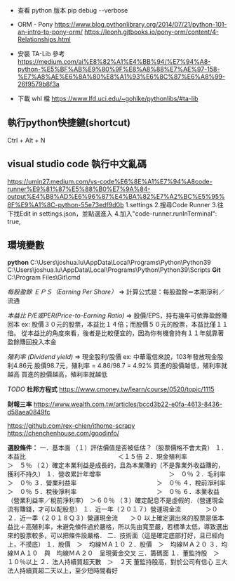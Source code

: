 - 查看 python 版本
  pip debug --verbose

* ORM - Pony
  https://www.blog.pythonlibrary.org/2014/07/21/python-101-an-intro-to-pony-orm/
  https://leonh.gitbooks.io/pony-orm/content/4-Relationships.html

* 安裝 TA-Lib 參考
  https://medium.com/ai%E8%82%A1%E4%BB%94/%E7%94%A8-python-%E5%BF%AB%E9%80%9F%E8%A8%88%E7%AE%97-158-%E7%A8%AE%E6%8A%80%E8%A1%93%E6%8C%87%E6%A8%99-26f9579b8f3a
* 下載 whl 檔
  https://www.lfd.uci.edu/~gohlke/pythonlibs/#ta-lib



## 執行python快捷鍵(shortcut)
Ctrl + Alt + N

## visual studio code 執行中文亂碼
https://umin27.medium.com/vs-code%E6%8E%A1%E7%94%A8code-runner%E9%81%87%E5%88%B0%E7%9A%84-output%E4%B8%AD%E6%96%87%E4%BA%82%E7%A2%BC%E5%95%8F%E9%A1%8C-python-55e73edf9d0b
1.settings
2.搜尋Code Runner
3.往下找Edit in settings.json，並點選進入
4.加入"code-runner.runInTerminal": true,


## 環境變數
**python**
C:\Users\joshua.lu\AppData\Local\Programs\Python\Python39\
C:\Users\joshua.lu\AppData\Local\Programs\Python\Python39\Scripts
**Git**
C:\Program Files\Git\cmd

*每股盈餘 ＥＰＳ（Earning Per Share）*
=> 計算公式是：每股盈餘＝本期淨利／流通

*本益比 P/E或PER(Price-to-Earning Ratio)*
=> 股價/EPS，持有幾年可依靠盈餘賺回本
ex: 股價３０元的股票，本益比１４倍；而股價５０元的股票，本益比僅１１倍。
     從本益比的角度來看，後者是比較便宜的，因為你有機會持有１１年就靠著盈餘賺回投入本金

*殖利率 (Dividend yield)*
=> 現金股利/股價
ex: 中華電信來說，103年發放現金股利4.86元 股價98.7元，殖利率 = 4.86/98.7 = 4.92%
買進的股價越低，殖利率就越高
買進的股價越高，殖利率就越低



*TODO*
**杜邦方程式**
https://www.cmoney.tw/learn/course/0520/topic/1115

**財報三率**
https://www.wealth.com.tw/articles/bccd3b22-e0fa-4613-8436-d58aea0849fc

https://github.com/rex-chien/ithome-scrapy
https://chenchenhouse.com/goodinfo/



**選股條件：**
一．基本面
    （１）評估價值是否被低估？（股票價格不會太貴）
        １．本益比　　　　　　　　　　　　　　　＜１５倍
        ２．現金殖利率　　　　　　　　　　　　　＞　５％
    （２）確定本業利益是成長的，且為本業賺的（不是靠業外收益賺的，獲利不持久）
        １．營收累計年增率　　　　　　　　　　　＞　０％
        ２．毛利率　　　　　　　　　　　　　　　＞　０％
        ３．營業利益率　　　　　　　　　　　　　＞　０％
        ４．稅前淨利率　　　　　　　　　　　　　＞　０％
        ５．稅後淨利率　　　　　　　　　　　　　＞　０％
        ６．本業收益（營業利益率／稅前淨利率）　＞６０％
    （３）確定配息不是虛假的．（營運現金流有賺錢，才可以配股息）
        １．近一年（２０１７）營運現金流　　　　＞０
        ２．近一季（２０１８Ｑ３）營運現金流　　＞０
    以上確定選出來的股票是低本益比＋高殖利率，未避免條件過於嚴格，所以先由寬至嚴，若標準太低，導致選出來的股票較多，可以把條件設嚴格．
二．技術面（這是確定底部打好，且已經向上，不摸底）
    １．股價　＞　均線ＭＡ１０
    ２．股價　＞　均線ＭＡ２０
    ３．均線ＭＡ１０　與　均線ＭＡ２０　呈現黃金交叉
三．籌碼面
    １．董監持股　＞　１０％以上
    ２．法人持續買超天數　＞　２天
    董監持股高，對於公司有信心
    三大法人持續買超二天以上，至少短時間看好